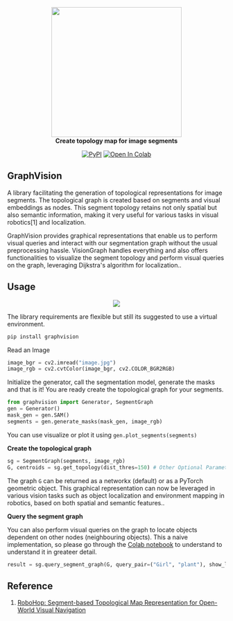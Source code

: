 
<div align="center" style="margin-bottom: 0;">
  <img src="https://github.com/mishra-18/VisionGraph/assets/155224614/3dc9e22d-2479-4f69-be7a-d47a4baa134e" width="300">
</div>
<div align="center"><b>Create topology map for image segments</b>

[![PyPI](https://img.shields.io/badge/PyPi-V0.1.2-blue.svg)](https://pypi.org/project/graphvision/) [![Open In Colab](https://colab.research.google.com/assets/colab-badge.svg)](https://colab.research.google.com/drive/1mErg7NDG8XlnrVJdVjtwzkPd-TQgAhTy?usp=sharing)
</div>


## GraphVision
A library facilitating the generation of topological representations for image segments. The topological graph is created based on segments and visual embeddings as nodes. This segment topology retains not only spatial but also semantic information, making it very useful for various tasks in visual robotics[1] and localization.

GraphVision provides graphical representations that enable us to perform visual queries and interact with our segmentation graph without the usual preprocessing hassle. VisionGraph handles everything and also offers functionalities to visualize the segment topology and perform visual queries on the graph, leveraging Dijkstra's algorithm for localization..

## Usage
<div align="center" style="margin-bottom: 0;">
  <img src="https://github.com/mishra-18/VisionGraph/assets/155224614/cbd5f159-fa22-4914-85b3-91defae665ff">
</div>

The library requirements are flexible but still its suggested to use a virtual environment.
```python
pip install graphvision
```
Read an Image
```python
image_bgr = cv2.imread("image.jpg")
image_rgb = cv2.cvtColor(image_bgr, cv2.COLOR_BGR2RGB)
```
Initialize the generator, call the segmentation model, generate the masks and that is it! You are ready create the topological graph for your segments.
```python
from graphvision import Generator, SegmentGraph
gen = Generator()
mask_gen = gen.SAM()
segments = gen.generate_masks(mask_gen, image_rgb)
```
You can use visualize or plot it using ```gen.plot_segments(segments)```

**Create the topological graph**
```python
sg = SegmentGraph(segments, image_rgb)
G, centroids = sg.get_topology(dist_thres=150) # Other Optional Parameters: area_percent, add_to_bbox
```

The graph ```G``` can be returned as a networkx (default) or as a PyTorch geometric object. This graphical representation can now be leveraged in various vision tasks such as object localization and environment mapping in robotics, based on both spatial and semantic features..

**Query the segment graph**

You can also perform visual queries on the graph to locate objects dependent on other nodes (neighbouring objects). This a naive implementation, so please go through the [Colab notebook](https://colab.research.google.com/drive/1mErg7NDG8XlnrVJdVjtwzkPd-TQgAhTy?usp=sharing) to understand to understand it in greateer detail.
```python
result = sg.query_segment_graph(G, query_pair=("Girl", "plant"), show_legend=True)
```
## Reference
1. [RoboHop: Segment-based Topological Map Representation for Open-World Visual Navigation
](https://oravus.github.io/RoboHop/)
